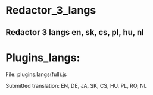 # Redactor_3_langs
Redactor 3 langs en, sk, cs, pl, hu, nl
--
# Plugins_langs:

File: plugins.langs(full).js

Submitted translation: EN, DE, JA, SK, CS, HU, PL, RO, NL

